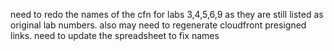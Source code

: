 need to redo the names of the cfn for labs 3,4,5,6,9 as they are still listed as original lab numbers. also may need to regenerate cloudfront presigned links.
need to update the spreadsheet to fix names
